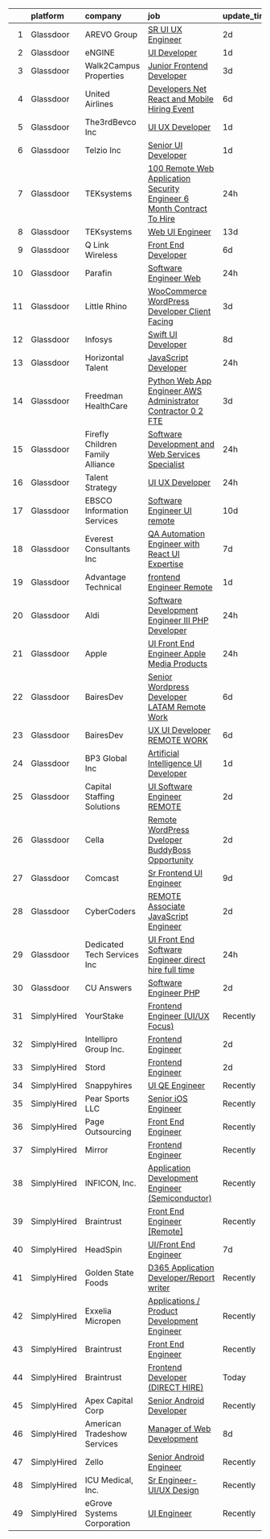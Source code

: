 

|    | platform    | company                            | job                                                                                                                                                                                                                                                                                                                                                                                                                                                                                                                                                                                                                                                                                                                                                                                                                                                                                                                                                                                                                                                                                                                                                                                                                                                                                                                                                                                                                                                                                                                                                                              | update_time   | location              |
|---:|:------------|:-----------------------------------|:---------------------------------------------------------------------------------------------------------------------------------------------------------------------------------------------------------------------------------------------------------------------------------------------------------------------------------------------------------------------------------------------------------------------------------------------------------------------------------------------------------------------------------------------------------------------------------------------------------------------------------------------------------------------------------------------------------------------------------------------------------------------------------------------------------------------------------------------------------------------------------------------------------------------------------------------------------------------------------------------------------------------------------------------------------------------------------------------------------------------------------------------------------------------------------------------------------------------------------------------------------------------------------------------------------------------------------------------------------------------------------------------------------------------------------------------------------------------------------------------------------------------------------------------------------------------------------|:--------------|:----------------------|
|  1 | Glassdoor   | AREVO Group                        | [SR UI UX Engineer](https://www.glassdoor.com/partner/jobListing.htm?pos=113&ao=1110586&s=58&guid=0000018290d7cc168799aad3418f6cef&src=GD_JOB_AD&t=SR&vt=w&ea=1&cs=1_730f30e4&cb=1660287438271&jobListingId=1008062674165&cpc=FD1C1DA32C38CFA7&jrtk=3-0-1ga8dfj1pgrgm801-1ga8dfj272heq000-dd73ce6f97bbdb48--6NYlbfkN0BCLW45RZuRc772PykXY_iXs7CHdsEvuP3whbuRYvlLzUPBgski3_CRPHCklom68OsWX-rjKp8YrR6rF-kaj-ZVodPlqtSRu4o4vN6BSA5I0NsgyM3TFIVK9N9cO_NsvS_PGOyLzY85DAcY_JZqBSBAhUDcRwLnwhLzYdR121VwTval_DycPvlc6m9_lGwhn2Ld1A6oEWdpHpq1HPr8yZsWJpnCdLSpfCT4u3oz3QcINsxVTW0VFZdJreGWl2I5PCBc1RDsXyJB-1Vs237PGRltkIhlT6xWAB_lB41rr8p9bpSUDwKU9nN0uwk0ux_LmFJLVY2yaFpBgxd93m5Kdsv8RYQZR5-8Lli5InFpoad48jxhge4UWXEV_YBA7xk6uLeaQwDP3YWVB2EWG2l499F3tmjRzA4P8ga5I8DfJBeq6xatrfY-y302-XrshHjcbffOxivwd326-B0lnRE0Fb_6XkUvfo5u5TMwZqHSPAGwktL-iF981uRzO30EBIIdzavkEENNmWOPgQ%3D%3D)                                                                                                                                                                                                                                                                                                                                                                                                                                                                                                                                                                                                                                                                                                         | 2d            | Remote                |
|  2 | Glassdoor   | eNGINE                             | [UI Developer](https://www.glassdoor.com/partner/jobListing.htm?pos=123&ao=1110586&s=58&guid=0000018290d7cc168799aad3418f6cef&src=GD_JOB_AD&t=SR&vt=w&ea=1&cs=1_55a43cda&cb=1660287438273&jobListingId=1008065471698&cpc=3BA4CE39D5B5DEF5&jrtk=3-0-1ga8dfj1pgrgm801-1ga8dfj272heq000-11eaee9c03ac71af--6NYlbfkN0CM72iPWblhTK_jhJfJxLWIuoC99VqbpyV49Itn1AUN08erutfB9QumlVijyDsesNDkiX8YLmSNeMxEXWlnSQADhDW5cP0mgoIkz9ZMN3L23Ai9dmA1K2NlEhP7cfbl-Z3-sbC2IROgf_S-ecImPQMo3M7AD1lmthTL_DZrWPVdJppcf1qqQxc2twhSaWH_cSg8mQI5OdnZiHE3Z5U4ZvVBv0CDk5Y4V_EZa4IKhAl1ZLP6Hh9PSDCRvYNOtfUC8lPLlj4rkSIzPJkvfMkSHp8qmoqjhXmoL9C_ncFrTVBmKSp0SZc34hRP2fD7inw0CjgqyefS5jdt8l1-cd3_6MTeXabYHZzMv3atg0AVpNVoyGbMbStoCLMZ8cnrphlRYWz5FFFhniqbR9Jyrj5OXu6lX91QF9vePUCbjDuJVSPvgE5EkXa6AXdbooxHZDL7Bp4l3oJLSBw9fKg4WTG6VjCaOyb9_nb7_z78IvIZaSrrvCmJdudnoiz_QWAX2noa8XhdNuSdOcsP0Q%3D%3D)                                                                                                                                                                                                                                                                                                                                                                                                                                                                                                                                                                                                                                                                                                              | 1d            | Remote                |
|  3 | Glassdoor   | Walk2Campus Properties             | [Junior Frontend Developer](https://www.glassdoor.com/partner/jobListing.htm?pos=124&ao=1110586&s=58&guid=0000018290d7cc168799aad3418f6cef&src=GD_JOB_AD&t=SR&vt=w&ea=1&cs=1_030f6739&cb=1660287438273&jobListingId=1008060231388&cpc=9908D8D4413DBB8A&jrtk=3-0-1ga8dfj1pgrgm801-1ga8dfj272heq000-5f23e534ffef6361--6NYlbfkN0Cw4BlHf1gZ_ouHZJlvAAbSQ-OeNoVBdzwXpegBzm6iTLfOJ3ZWib2eOzFNctT4UQTy8IPH50GYG-AwtFxppHKZHJwTvgYMkI3vKP54kqMn72kYHJEbb6WEZ0oUr0fMQ9XNFzP-K-w7xuyHGHHBKe08NhfpghcyhsrghArtdEvtQIkQfgge_SvRTbSgb-oA4KBALtUxDBemoyhmfnu_5TSrA2OPHJk-mUEiA6b_8SV9ER5fvMNpmcBrYA1sAuu0v377pHUqtwWUzW6yfaoWR2UXg50emPOe47o3cfreUZni2aEbvfj9VV6Qg8FCLuFb7dGjdeXUSaeVMyXwyYfcIPrF2Ig-XxLjr4E3d4RtsKM6si8zDyYhiqG_qo-yal59MIRWXiE7W-Pky51hy4hTFmfyvFHMVTqWKIyYSM02d2tcmGAxbHnJlgDojECfOxN7DRN36ht2tQ6KZSbQ1j_3F6p0ZMq8eO5B1OF6hDALS9nv9G1EAC0oZjug)                                                                                                                                                                                                                                                                                                                                                                                                                                                                                                                                                                                                                                                                                                                             | 3d            | Remote                |
|  4 | Glassdoor   | United Airlines                    | [Developers   Net  React  and Mobile  Hiring Event](https://www.glassdoor.com/partner/jobListing.htm?pos=122&ao=1110586&s=58&guid=0000018290d7cc168799aad3418f6cef&src=GD_JOB_AD&t=SR&vt=w&cs=1_5f0ccd00&cb=1660287438272&jobListingId=1008055985429&cpc=B076152010A3B66C&jrtk=3-0-1ga8dfj1pgrgm801-1ga8dfj272heq000-9644b301e4dc5716--6NYlbfkN0Btxs39KmTzjw_u_hUXcyTcLpNeUj18C2Nw5A7DCW0FWPIovQIH5oyMDLxKk8R0wPBbY462jSJgv_IMmHeEQ9x18tGNH4jelprFxFAdvgUziJOH0dPL6nto0TprtTMdD0nFcro_J0_PKkQq7QSjs1zuwWm89gQU_KgFnErF15l-HImw3nPqRnN2TpkkCM1DV73myVQXv-SxNCluWvPeqiWaNXycZGc5j3xbF9JmjEU4fvJhL9pZa1-jqLXGNz5GOACLmfEEPL8OMkVjruebsfzf9iqxTegc3bklw4jEYS32rHeLLqkHRY0Zkf939VriSLXXCTsWvBCSvamrAbJs_QMpGeqr9rJrm-H5mWChu9NPZTFx05B7KOKM2Zs_AdmrIL6aYAOmpKQ94MYC66bHqojXjX2UoD22CkH4srpKiEsbF6B2trSnTFHbaugdTmDDw6IIelmxEi3SzEA-CumdATk76S4cW0Gk6CMdoGRijzJ4FOafBQojKc5NBAlR7JL6fOHK34m0Psuy3F47xlOSO7NodAxJQ7DGN49DUZRK66Du_dsa_aTEbePNyH3rZgaU7HRHjZe0G_HR5p1EsUQdasaeNgQs35d35u-IsQL8nv6tQ5k0wFSlIUzHDwW2-d5wi1Wa86qJJx63iCSpTizzjwUZeQFyViSMSpy6mVGT9Otz04ZXFx6zN_jpvIEwGGbExM9ZLbEAlgLTg5n-dcxeQueqNYIdkSYaITrNEYUzf7-6Qg%3D%3D)                                                                                                                                                                                                                                                                                                                                                                                                                                              | 6d            | Dolton, IL            |
|  5 | Glassdoor   | The3rdBevco Inc                    | [UI UX Developer](https://www.glassdoor.com/partner/jobListing.htm?pos=102&ao=1110586&s=58&guid=0000018290d7cc168799aad3418f6cef&src=GD_JOB_AD&t=SR&vt=w&ea=1&cs=1_a0adc0e5&cb=1660287438269&jobListingId=1008065627625&cpc=275B60D2C545FCD5&jrtk=3-0-1ga8dfj1pgrgm801-1ga8dfj272heq000-7915f1d39e4f5f3d--6NYlbfkN0CNayYzF1mBaI40OgT78t3Q2d9IxlwDzhsYR4HK7epYUURqj7ThGxAT_ctRl-ZOHMDieaJAa0HVJbx_7iDIYx9DoDXaoHoffL_WqLT5l-wQ0hMFZsv6RPBB_FQH-2woN3vPR0fcI2bVYfepGta1WgXwxSxnF-axLFM6o4anxlCR3N_4_ksFxWp140N8S9M1Qgv0zJbfhIQrBr14HGRX1Q8fonslv8fzZZPlYok6RuXs-t1xR8pivCWvzw0RKS46jR_ZPj_LOxJmYB9nhwXMlAp9vRLS2-mVIUu2DwjQvFr6eblf4rDAx0li-7OX-qdNjIphhL870rpidufW7Up_hFUWdTa24ZqLnin8FatNkTA7LvAdcUP2YBqCo1iwAVsw6ykBGxeyG6NtbjyT6al9PA94WAlqfGVK8bfaxchIIp4f7B8WMD4tGdulyQBDgTc8II0pA2LD_d_eHzPQ40UEbehEnCzL03I1l2z1nidlipRKAnuiQ3E8mSMuhWtAnJP_muDh3lPy5VX6vQ%3D%3D)                                                                                                                                                                                                                                                                                                                                                                                                                                                                                                                                                                                                                                                                                                           | 1d            | Ronkonkoma, NY        |
|  6 | Glassdoor   | Telzio  Inc                        | [Senior UI Developer](https://www.glassdoor.com/partner/jobListing.htm?pos=111&ao=1110586&s=58&guid=0000018290d7cc168799aad3418f6cef&src=GD_JOB_AD&t=SR&vt=w&ea=1&cs=1_c7c4a148&cb=1660287438271&jobListingId=1008065215582&cpc=AF02A54CD0F60729&jrtk=3-0-1ga8dfj1pgrgm801-1ga8dfj272heq000-505ec2e3874befb2--6NYlbfkN0CzcDFs8cjNZITHzPaspPYUdxCTppyanGLeq-qEeiOFH9BBGa5mLD_QHWF77mmJnOJseLGwV7aIM83ARvPQCJyGiboiqaVvgNKlezYz4HeLHaFGz_PniS9y3q5N587JJUWbJj3uSUAggytazclPP_oCJvc3ci8Qwnezj2ppyR3fzLcSACmMdpLA-a3KUvB8ojFABlFwp00yw-qplVUsx3_5edmMb8nyHkYCX6INuHV_MdcABhbWIFXS_SMmY7ByRSXdR478KyFtJ6LhsIUoKDDKHI05YwBmQdLykiyNnvT3psWQDls_l-rtyWuGxm4N62m9odSzc2ymNRsHFcB4Qq-NqFy3e_uLdbQhISQLEPjcvpXf1PjKgcubpGgAfRGhwTFxnYBqSs5vcf8tGsnG-aj4psPPTE3k0l906QuV7vFkZ1mR31dDEDxCZlduhQa-37m41g30woXT0uQkDhquM2Ezxrz3-zJ2jiFo8acQII2F4OW7qzx4eqVllD2g8k39lPd6OTU_zk8JZA%3D%3D)                                                                                                                                                                                                                                                                                                                                                                                                                                                                                                                                                                                                                                                                                                       | 1d            | Los Angeles, CA       |
|  7 | Glassdoor   | TEKsystems                         | [100  Remote Web Application Security Engineer   6 Month Contract To Hire](https://www.glassdoor.com/partner/jobListing.htm?pos=126&ao=1110586&s=58&guid=0000018290d7cc168799aad3418f6cef&src=GD_JOB_AD&t=SR&vt=w&cs=1_a727b3e3&cb=1660287438273&jobListingId=1008067768236&cpc=3DB599BF2F4828F0&jrtk=3-0-1ga8dfj1pgrgm801-1ga8dfj272heq000-ea53b4ae39e1a571--6NYlbfkN0AuKz8EBO1xHDEL7V2YF9xF3dC_I9B9i-Zw2Jh8clPMK3KTieKealHQgtz1auP59MzoEbS-zTttKuDTqnLFyMb42CNMhYoxdkQcGjCV4c0Hfk-oRPxrZa11KsNwdFlP2TQK8xG_bXnGRYZR5FibZYt4D2P-OO0WhBUkcWJ1WJXnFg8zhFMPitlAAvKRR7GFlOGn3emmgNN3euJb8G6OkjkY0pKCfYQZELaXa70EbtWDLChLUpb6jxCfAZc41CHsP7WpHSr7HbmXaEw8ME--FKWgfYGyopLPo3NPRd0uESZCgXt5AUz1jYE2lFInP0qei4EBMhRwhrMdbUud0mAx6yO9whZofay5rc6oP_-f7CjGpML8YxNvQQAifRfZEMQ6BWfm6GWHp0nGLEjXk3iHim2byJkB96s4gu4rIlrcaEvh53C1v04X93X0uFTRH2M8mrDNJzwcroKgf5A1Med1acGv1Pwkyk2yUlHNvdkc4Yj6P_p3Z304skS3weh_IJkB21Vk8Pkr2BRMDGU30RUqSSjppOt85PE0TeIJIPAhi7jbXo_2ug08FU_v1nJTRVT0G6MZytjHpyuBZ68_YQEQPkskOJecACM9C4fNOBtCrzQOwEK0tRYFALFZuK9HS-9wHi-3vcDVylLwj-aqg44lMFcSN8ln2jXh2RhIGpepHyGHsnMDs414n47UncyS22a-Ab9UU9LPPORkB6PWULqReQfmF39DTOK-5yUtGShSy8vR3rMf2wNWomZkgkfxTC6vwRwXUl8NlQGENslmU_D04Oph3P9-m-ksRH-izyyRoX6m-UYqu18ZZU8Ap6V1Yevr8BFzTFlgi4JQMYlKIOlzGSw4-uXFlmwiJNilUzEAqVd5s2_u9BFzBT0ullzsVjEH_x5aRsuz4C5iHweNhoOqgAb1m98_T4UF3yZdmFKr6cFphQ760sqtOm0c)                                                                                                                                                                                                                   | 24h           | Cincinnati, OH        |
|  8 | Glassdoor   | TEKsystems                         | [Web UI Engineer](https://www.glassdoor.com/partner/jobListing.htm?pos=125&ao=1110586&s=58&guid=0000018290d7cc168799aad3418f6cef&src=GD_JOB_AD&t=SR&vt=w&cs=1_7a18a6bf&cb=1660287438272&jobListingId=1008039161481&cpc=7F6F94E2229B3AB5&jrtk=3-0-1ga8dfj1pgrgm801-1ga8dfj272heq000-788eac7449b034ab--6NYlbfkN0AuKz8EBO1xHDEL7V2YF9xF3dC_I9B9i-Zw2Jh8clPMK3KTieKealHQySFBD4L6FvM8byUC-knq_uKmUhPuRCvjD_NGUjjWGtC1iit-7rVheTFcanZ6H-_f6UekPzaY3to4ingxAA0JH9phu3KsclDAD2dMC3OUnr7TzaqVzLdCNdc9Upkn0OU-BO7c31DjwxUGedODyw_HEz98IkdRB5Xj5oqpOkfYXAlyUp4OdBxAS7j-2-M_szUFfC0hcrmyax9aV0l-uTm4ugwRwBthQ52uLHVN90a3tpClQ_zGCWDH0BEhlr_H8lIV-bdRgXmJWkummnXJtxPmOgKn0ST14YEf411j7ba0jIObN3wNrN6G2z9q-F3tfocWr-n1FITSO_qbvMp0vaWs9kK95UFkfz_siLadipOJ1gsj-6xS3NjY9rRHkU4L3nD2TXdsEETjS9aIU9qM_QnpOD5uFNdEDRQcZG6Q4wzdDroDuPSwDoj0dITjCEwXpsr0e_XUGALj664VhMdWjXr03y7ey-s-2t8gQ3Kqb5Tgzm9wMFXeYovrsGsaercPYVOnS3FV4qK9VDIP63SsrA4N2RFqNIVQ2Zjyt77gIFoaYJoATUtFD_U3Yw29W5eU1d7UyEvw_yKj2XPsBAKlmFowCWhA1FqR0TMm-hXpcYnVpEtji_e1qjET_yUVl-KZv_rAK-i05Fnm-bwnWPbCR4pe1YPL5gL3iN2RrZfOZI9J-ugX4ac3YAiF9E1dSdQUhTdXKtDOUX3371ciHT3Fgp_-cbtfZTdANo6yoQweIUWjcBMqrHknwfz_zjAr8iTlxJm4uMd3xbsqlRGzmz3IHrhy97n2U2NS6g_pXL4RFaMB6YeLgVZGnSb7AFa4lxSgD0DnDwwe_vTdOYrspMisY_51aWzAxCaWfhYyylgNTwp9Aiw1ecOWoSx2Pw%3D%3D)                                                                                                                                                                                                                                                                                | 13d           | Columbus, OH          |
|  9 | Glassdoor   | Q Link Wireless                    | [Front End Developer](https://www.glassdoor.com/partner/jobListing.htm?pos=109&ao=1110586&s=58&guid=0000018290d7cc168799aad3418f6cef&src=GD_JOB_AD&t=SR&vt=w&ea=1&cs=1_2a34eaa9&cb=1660287438270&jobListingId=1008056136005&cpc=7095061949A44974&jrtk=3-0-1ga8dfj1pgrgm801-1ga8dfj272heq000-447e9ac0e3c46f20--6NYlbfkN0C1n-7uwLBmXreK9Hz04i1NaXR3ByHk8AHoFYtQOHcuciEDXRCeTr6qmeoH-vkM0pm22PkIIxnjJVx2GRpHOVQi-gTpUBU__NXLEiQxZq4p2XWCzn-F4gBO0DgrvxyFjshpDlwuFFg3gg9coKC_yDl76NdbD_x5eX6_JYTkQtRbcwhh6h6mblbmSKjnRliQFu3cZrJLbSY4zmoO7ieNrJEHyo58gNzgBfsnjxqXCfyuWYQPLFtcKV0hPyxWqzHXsyTfLD2TY4Z6M1FGi6W0EQqiaEs1NR8ai_O8C-Tpl3B5qKOQW6AzDjs2eQ1vyFX0cKPD7PDE0k4SN2KcwwQOU3xMk4d0k2QbDXpGm-vOYbjeoFKAZ2G0BzY3bIHGLXWIhu9y6N12s3SF738_l1nViVricy_JddOGhAXcLGjJeBoqZ0fvmIn2S8IBrCJXgCaBM7xnwC8QPY-A-DF6IkElJEVTj5jB9ZeZ8XGLygq-OtSU04TxMrL6gsVRGLU3tCzslOQ%3D)                                                                                                                                                                                                                                                                                                                                                                                                                                                                                                                                                                                                                                                                                                                     | 6d            | Dania Beach, FL       |
| 10 | Glassdoor   | Parafin                            | [Software Engineer  Web](https://www.glassdoor.com/partner/jobListing.htm?pos=119&ao=1110586&s=58&guid=0000018290d7cc168799aad3418f6cef&src=GD_JOB_AD&t=SR&vt=w&cs=1_e55d3053&cb=1660287438271&jobListingId=1008066842325&cpc=FB7E4A1762AE5BEC&jrtk=3-0-1ga8dfj1pgrgm801-1ga8dfj272heq000-53912f1a8b30800d--6NYlbfkN0CfbuWqZqxU3agImHDDdWehF_SAiKAI9xesmuv3dsppb1tFw9H2Zs14FcpEV-pQd_vh1cJJtXd70r_Ipi2EINfK9vMdRP-mvLijIyzMjRBOAYKWzyPl5R16F8NNbSMQnjEFC0t1LwXC3N3V1ZZSc4VvQUSSF4l3DQhiYOP6SifrHchFNk4o7vsHwRs-jM8rLUjLg_8IFFmbg5ILrvJxB-iXWgtIOrlUn_JUwuQuxY1DU1Fn_73n8P4a5ouVyXhErQ_qWPXTk825NVHokMWqajRyTyjmR9sRgYFmfBfaWy8fYEWYLnNAjsRKZ0mZT0-v9THoYDvLR5pStE8wsZb0QweXIemlcd2hyjiUwmRjktwJJATUsAlGKmNHFsleYChurkoxtMOYMp-4B5I01AE2fKv0U-mKZxQl-R75pWhVb7DM9JHX5oGP8eBBTYYoHengffzii6wUt0XhhQG57PAD07SF0cM5_vS5QIY%3D)                                                                                                                                                                                                                                                                                                                                                                                                                                                                                                                                                                                                                                                                                                                                                       | 24h           | San Francisco, CA     |
| 11 | Glassdoor   | Little Rhino                       | [WooCommerce WordPress Developer  Client Facing ](https://www.glassdoor.com/partner/jobListing.htm?pos=108&ao=1110586&s=58&guid=0000018290d7cc168799aad3418f6cef&src=GD_JOB_AD&t=SR&vt=w&ea=1&cs=1_405a2995&cb=1660287438270&jobListingId=1008060489650&cpc=6FC5BA77C9A4CD78&jrtk=3-0-1ga8dfj1pgrgm801-1ga8dfj272heq000-c8efcdbb3262661d--6NYlbfkN0BE1sWS3io7iFyXC8dTZk01nBBpyTqvcghSxkx67H4-m4TjfIU_c77mjjYrbENuzAtDA6DGkKDMSnnkv1lUHdnClrnwsWgHN-9SPI97Gc9B-cTPczJ8iLEGLSUfiI5OpEj2MIdqkwDCp1gZKUE7cdiTm0sFYTVCAmZVXNDV8LrF11zxZQgkKMaEmtCC9pPwUAQRni76qzLwXyNR7hiEAbwbCezxhPsbX6xzS3rYXFT8A_rrGWXdUE6tjQ9cv7HP8Og3tKa73xwEIaHD1C_WfcAZUupeShZPGXuKBInNdO6cMwdKpeXEDk3qlOUy856JRPjrTSN4HZhPIoUCuHR0c2mFCD4AgDHvDYDaG6GJ_j0DhugoVeiY4YCTmKMidFxqPSxxWLpjplrBi2oKZiLUUp8bWmA79F2Ygq3owKlsnrVpQOVKd2gaKzJSkUJf-cmwpODjOYOOI3yEO9u4ChJlFCH8oJB-iN9Ch6TXRer3ArpHbUKTh_j--vTe0UViZvqyAKE%3D)                                                                                                                                                                                                                                                                                                                                                                                                                                                                                                                                                                                                                                                                                         | 3d            | Remote                |
| 12 | Glassdoor   | Infosys                            | [Swift UI Developer](https://www.glassdoor.com/partner/jobListing.htm?pos=101&ao=1110586&s=58&guid=0000018290d7cc168799aad3418f6cef&src=GD_JOB_AD&t=SR&vt=w&cs=1_aff402a5&cb=1660287438268&jobListingId=1008051292813&cpc=A47415DDCBEBC78E&jrtk=3-0-1ga8dfj1pgrgm801-1ga8dfj272heq000-6c468085c3cc452b--6NYlbfkN0DFi1nmQQWK2fa3N4W3y7EUOEocZkWPqKP_f_xZ7ne8RcYYsrK34-4lDZ63JR2to7wNEipFmb0BiHNA4UJucXU5PAF0B8wq75-dwYafffteFiwjUBEvvmiMGPj2Hserk1Dol6k4SaGfOw16iCqmQRjIrE-VIYra0KsYAfrLwYf8JMLYt7t7i_kbHvsxD4EJPXWQlddFeo57tDj1Hu9BhrMYfy_1q1h9I8JcJCrnmBYvc9u_76OY8I3LCXSAvxKKksOs27CoYNCENlzL2tp7Dy6OI7ItSdyQFmYiLHBDs6DTjcrKN9eagRYFAHg5-QTmdMlcvk7XEjiE5_HB30ZZ0FT4kVV6kaqUrwKXE_K5gmovCJLIf84oCiLR8FkL5C184dt2PpcUi_h-O5htVGNiiV8OxZV86XhiJH1Zdjg4QeVy5xA5W8RdMet8wEARjijftp7UyNv32QM9dwaSalO7fD7VywqPx6aXHaGXHQdHc63Ugp6zF4ACBVHzUzSwErslLDpR2f4hVGMUjBDwu_nKMAtiigxEXhRAhZwV45UvryFf3A%3D%3D)                                                                                                                                                                                                                                                                                                                                                                                                                                                                                                                                                                                                                                                                             | 8d            | Austin, TX            |
| 13 | Glassdoor   | Horizontal Talent                  | [JavaScript Developer](https://www.glassdoor.com/partner/jobListing.htm?pos=107&ao=1110586&s=58&guid=0000018290d7cc168799aad3418f6cef&src=GD_JOB_AD&t=SR&vt=w&cs=1_5a985dbb&cb=1660287438269&jobListingId=1008066603438&cpc=F9A77EB4FA44235E&jrtk=3-0-1ga8dfj1pgrgm801-1ga8dfj272heq000-81ff3cb14a870ae5--6NYlbfkN0DVLD0NwOQENOe9ZSCJLsOt28qZmO4545ePKxrhyheH8gyb1p1B1th6f4cfu0dWCexhhcWRQ3zrbsXsCJNZUGVrbTAW3kHLxJnbtttC_3uQgtNVjSH3TkQt5qfkIXr2EenmbWHxcks0MYC7F_Qa3ekzWh7OU9ge_WiRne1MlI9ucXNdVF2mc4VxtAf5LlltWlbVeQpp5FIyBwfWEpw46t-_2K4Iai8zwRfw1coqEYQwFHoGlngRI2Q3QThSczwaCXtdQWsJtHwiewHEvRZ8d2wPzJPhexoIZyljqTC_Rys-efsX6J0DdG9eG_bRGH--38Zxtd-Lhchi2qEZoKKFfMD_zlS4sYHXLvqchdwAzeK-Yg_hfnl_yn1t-AUmz9ElpgCnNgrBBwEupL6QXhRrOIQ17Ml_E-s469Ybpu9KTUcUuPI2faeQ8NeHCurLQ2mDXiG1hm24KMNjOQFSlk83MN1bQiVGHCeilJD4oVesQ4GP3LxTBeCCbWu9dyxnRmkUoedamWHX-555SpealvWXOcOsU_Uqt8TTfXhCuL988c7kS7o4c5DBf1X0UiF2KSu5XYPGiUFG6r8Dc6DmvM3IAPClq0inn7sysHEz1eQkmXM-qf9oDdyTwEkUExN52LV9k1PJIghQfWn7_pVtxYnslsZOS_kC0_P2GVQ0xYJ3YavqJdWy4PfGamk15ioCHJB0MoB6V5RsefX3DXxtf6Vl1fwxrJJKsKn9ztuTSO5Nt_Sg8EI2xMZElmhWaK9VLh9GTx5a2bmwAfk7WoF3ZwZsSAX_A81XrgRLNGLXucWLCi969sRLmfheUD0tlAZUxo7XyXAp7QW18CrVGdh2-MCtmMDOhQtV3bgugk7_q7cRzbFoJTktgIwvgnOBtAZCwavpQ-8XDGlcXUvDw9SMtjzaSjwGJ7R2yt-9EdtkZZW2zq77unDqgK7KirD4qY4wjTdnTx1gcj3fXCiqHQ%3D%3D)                                                                                                                                                                                                                                           | 24h           | Greenwood Village, CO |
| 14 | Glassdoor   | Freedman HealthCare                | [Python Web App Engineer  AWS Administrator  Contractor   0 2 FTE ](https://www.glassdoor.com/partner/jobListing.htm?pos=105&ao=1110586&s=58&guid=0000018290d7cc168799aad3418f6cef&src=GD_JOB_AD&t=SR&vt=w&ea=1&cs=1_c6c9b20e&cb=1660287438270&jobListingId=1008060371058&cpc=A0032DE20586B9BD&jrtk=3-0-1ga8dfj1pgrgm801-1ga8dfj272heq000-c43706a75ceb6b50--6NYlbfkN0D3kK4dBoQ43HdBd7n7UmxnzWsbLN5Bb9KXkt_nF7n2epk1GCxofeSx4tS9YCcw4eD3TeDOApdf6OBP03lXnfYNQdCJWhBFR0YsOLCnFnnLFfUlnVn4SijN7IKIBz4MNE8T7aNJcL_OD7FeaZMGY0en1Ud4dCkkFQWTLVEDkADVvZT1ldEMxckAxVOgAiNrq_bktpKnp_A83Q-kqUZqxKavsXEzvt-vb8iVT8NIBwhQjId2wWTqstQY45yBApYNW5-cBW0BnQhbqWkn32-VPfWN88paoxoW5RtbIKrqCDFJnt0Fs3f9rxxB1J8dnINiLDe9hZa-z3ab9Rf8sE1FRVrtTf5i6WsrNbY_TuUtXiIbCQK_WPTx3QbABIkAZ0n0mGwf5d9daIcA20afhn6wzmmBgHfhTW-76PFAu6ZEzo7KpRhcjgMzCQLezf9GA6qEy9AWUtH3M4ynOMHisVJUYDo-j96E_a1lcUW0UJTpsI83iwWJU845NuDgjvU_dVOFpPvw2OaiS-8OqiuR31lwCKOc75n2nvlkYoQESCBKGDX5BmMj7OLa4Qza)                                                                                                                                                                                                                                                                                                                                                                                                                                                                                                                                                                                                                     | 3d            | Remote                |
| 15 | Glassdoor   | Firefly Children   Family Alliance | [Software Development and Web Services Specialist](https://www.glassdoor.com/partner/jobListing.htm?pos=106&ao=1110586&s=58&guid=0000018290d7cc168799aad3418f6cef&src=GD_JOB_AD&t=SR&vt=w&cs=1_b1fa16fe&cb=1660287438269&jobListingId=1008066852423&cpc=8CDBB1EC89CF7160&jrtk=3-0-1ga8dfj1pgrgm801-1ga8dfj272heq000-cf3a85c00cb20a97--6NYlbfkN0CNzuPTjnduGFAOpB2vcisEyNlokxoC3oHyRQ2OwCqP11-2grFXxv4hxLgRiYTyiFv0bkFe8JpJjZf8_M3r_k5Hpg8yNjV6u-vPl7ebESnpQYujrX1qPjs8JQLZzpsXh0l1ibaXfwnmZAZSLn_ExzidpHeBikTNiI1rm3wcJJ6LnzWTqs8paCVpFI8jG78x51XscZaHIfWRoWy4JiXCYnDP-7rQV_Pdz3lWpi1s7uUzykHtKmtFCV58L6V80vZcpL8idGbS4dJU9fKcfOZx8c9ElG5pqbH-iElihEED8r-qIIQPr0G9y2xIAXxYVn2q4ce6Tsvd5uEdXrZ3X-xUMZQ-auZcu7k0GFu78jPRXwKgAXAg_SVB7oEisQPjq0LwMc5MZR3lc_WNE2EXnrLEGCU1pbLWFGi-t8hta2rVJ9dNYgCGv3LHDyVZSpsvrhE3NgaQIM1hw3J3zcVlRsd9IzAd5oDox7LJr0ssR2E6TvW5eIXBeNc3dFihny8cAXsP8cs%3D)                                                                                                                                                                                                                                                                                                                                                                                                                                                                                                                                                                                                                                                                                             | 24h           | Indianapolis, IN      |
| 16 | Glassdoor   | Talent Strategy                    | [UI UX Developer](https://www.glassdoor.com/partner/jobListing.htm?pos=114&ao=1110586&s=58&guid=0000018290d7cc168799aad3418f6cef&src=GD_JOB_AD&t=SR&vt=w&ea=1&cs=1_09d129ff&cb=1660287438271&jobListingId=1008066990400&cpc=AC285F3A3ECA6BB0&jrtk=3-0-1ga8dfj1pgrgm801-1ga8dfj272heq000-60666562be921bc0--6NYlbfkN0BCOpYIKuumQ_Uy_OYh0Ev10okaePikfGeAKZFFiMuRZNLpHNDwBhCvi_VjQy00AxeaGvLaF_GMJwQcZP4ChOOTP5jIzpZPKuWGs3vEXNOpakPRNLj96wGqFforKETBIb6x4_54nn5WmbJsef5ZGY8SlqusJWVVjwVmJrswhfFdB-umxCm208b-c2iMmyTMF2hdFbiD2tE35A_p_-A9oP9FpxA7ouBU5aXZxmMlHUrMYijKvSjcifFp3mfl6Ezar0zzI1Tr0IE8t7r4jm2tR1pG-LFIQ5s1oa3-yhG4UDy4rR-eshUWsvc8m4RuzZ40qPAXFO1lBQfSXiE9clx8nPS6WpYqmUz5Dps6g4yD9kUREhpQSPoUIXdwIxhj82Phfrdr4GcynZ7vyNYZaFAn7iA72bSUiUpnRZ2KUatE8mYiZ5eaSAhyql11zrwLUVLoaxeOqlieFlz59F_O_3IcvCGTYFD0ffF3Btb0_DRCC9YooJlxlphK7QKF_HENqK2fkx_Qd7w86arQ2Ea_1EnJ4f0w0YSebo3b63I%3D)                                                                                                                                                                                                                                                                                                                                                                                                                                                                                                                                                                                                                                                                                         | 24h           | Columbus, IN          |
| 17 | Glassdoor   | EBSCO Information Services         | [Software Engineer UI  remote ](https://www.glassdoor.com/partner/jobListing.htm?pos=128&ao=1110586&s=58&guid=0000018290d7cc168799aad3418f6cef&src=GD_JOB_AD&t=SR&vt=w&cs=1_dcd8ab3c&cb=1660287438273&jobListingId=1008044739598&cpc=654405A9B1E0A9F5&jrtk=3-0-1ga8dfj1pgrgm801-1ga8dfj272heq000-33d4512836de804f--6NYlbfkN0DdXnPqwYiIrEKJMiGtoBoRMY0gisMhtebYjuc8wwZJimMLxIRF2WCtIDarJLMGcyBUH_PRwp9LeCIjLPAg0RQbPLFwJS_kxjWgfjXZSHxPxtAHJzc5_Mro7q64CCD6UhAfZnf4tvOVTQEiVCPfkso0zeXvzZNqTHeFRHLnjymwTNqrTTEPhkHYDVy6C_Xn5ffqPmKveD_Oy9PQA7Jcy0e5CRjiWyO4n3Wbwj5fkeATw3m5tjyYIwlmheccWPNuFn5S80SeQH9l8mliZ4kQgQtjmolUa8EYJxSMPBjSjQJScFMFfvdtaSTftUJiGHQpUPmBtswoitnMJ_iUYqTzci7UCLpGy4OilTte9kJ4JK_tK-0J3fzu-34GMT3fEkgglbX7HnzC9f4bpo0DFUtIcODaTRQjHP0Pz_vBnp2pkCxh1C42xt5fzRwUPMLJ6SgdpHn_ZmFZ135LbSZ3oXWXCKAadRucDQMQ1Cww-hmolt6WCB1TNFi_oRuFeQkp1nUf3mHA_ZDRYUO9af_maLRT7PXIawUMiyCKcCjNB-liSeRWt0u1vhyuur2EUVfAv5DIvBactd5IZyfURWWUeDGOLZayw22ZIVmuJm5VmcC3Cxj7K40-HXXsL3lC7aNMS5WQNJ9Bkf85lL8seg%3D%3D)                                                                                                                                                                                                                                                                                                                                                                                                                                                                                                                                                                  | 10d           | Massachusetts         |
| 18 | Glassdoor   | Everest Consultants  Inc           | [QA Automation Engineer with React UI Expertise](https://www.glassdoor.com/partner/jobListing.htm?pos=120&ao=1110586&s=58&guid=0000018290d7cc168799aad3418f6cef&src=GD_JOB_AD&t=SR&vt=w&ea=1&cs=1_47e203d1&cb=1660287438272&jobListingId=1008053645571&cpc=F583A5AE0DDDFE3A&jrtk=3-0-1ga8dfj1pgrgm801-1ga8dfj272heq000-19e65db89dc883e2--6NYlbfkN0DhVacPbJNbSQqMbBYuK39Lr6zmFv8Ukug0jmtsiQL0AeUJy1UvXWThs5qA9TTESdsaxhBdN5eqecQRCd1A1p_fmxRFkHE8tj6cDHP-9c-n22HXwRE8I3mzIxn64S3Ib1ELdmvebGWcINkAzzFCuWOHwEDPgWKsaGG-OAciOnRlpMECZ-NCFO59jY2iZilQZw9Dt4F_i-BCnCBLKaKfA6IMzwkQlCAmMwPyqLhKhFCswzzdFKahmK5Dlwtf3a4ZsCuLs5YnkZILMrY-JRy6zJFAf1kBwgzdXDm4Q0UGGcyR2nbOPBobeWR3Cmyn2iial6JVFjNtRC2FtRKvANTKEnYI8HtScdHfAkLzYM80JfXElKsEwTwQSxVyMMi-sQIKThUrdc5cdOO2pAneuoo0lXDbXzfOdgKfVTuUTJQeF0LDQRO8CmMcTVyQiObHnPbOxduEB2-Ls6RHC9_r1PPvDjrj9sy7RHIl5w1W0TwGKtsnc_DDz9IxVNhWR_q7H-hwg-BQSFjPwkUXFeqtNoSqaDlIo7XEEmGkDODRPKUUqxvDm1P9wIBOe1nCVKxHmqZjOtyGxhEJ8fhrBXFG43CfaDZHNi4D7-s6vN96weGjcEwgFprwkS-94zZoJqReiEePQmVhjp1vLO8EpTf9WNwMZpNFSiSk1SWeW7hF74J6lig9B4pRg38NBbJnq5eIl1qFw50z2B-owdvOODQY2mZ06gfdIqr2vERJ90VGzaye8MbeBHE9I-jiFu6ogPIDUtu_e4zIJu2hKnHq4cV9DDNJlxDsztRP39cG-7paGBOq-OmPePXPp_0EALwAHhoAdOWqR_IiR__LW1y6zRbhdmloYX-FEWK7j3HFtZrhPpnv-pNuEH_vnl6vLhesjyaJNIU31z30gBrBfwpbLgQ1eD07AnAKsdtwqTVyZzR_RCCJ_XCOXi6K_uY7aFEiav5N2lVfro7i7l2keRRXdfkii1Q19lLvGhVkQaUzFnoBs5MEoKffE0sp_qdbGj1upP-b7iwSNvY%3D)                                                                                                                                                          | 7d            | Woburn, MA            |
| 19 | Glassdoor   | Advantage Technical                | [frontend Engineer   Remote](https://www.glassdoor.com/partner/jobListing.htm?pos=129&ao=1110586&s=58&guid=0000018290d7cc168799aad3418f6cef&src=GD_JOB_AD&t=SR&vt=w&ea=1&cs=1_2bd0fd13&cb=1660287438273&jobListingId=1008065193903&cpc=E773D000C9BC26FA&jrtk=3-0-1ga8dfj1pgrgm801-1ga8dfj272heq000-b0d9bee2210b2643--6NYlbfkN0CQRQ3eiV4YWjrRS1ho7HVQ9JO8v6Fb3eU0yDOJbdOiEguntuRlpE4-_N6DYLNj-Gpz_X17MIyD4yiwdrmEEV9vmg_3BqtZ6d6ikGF25xJM0yvopLsUu7BdyiaUUut_VXIQEXASSQ9S_MerwsHMbmrYO7haoSlsvXRHtAnhU7DDqQ-ZyOxy0r56x7h1EoEEMtXsViTQJqj8DUc4aDQSc8PXdroDIs3mjaTzZHbb6uRNS0Nq7fC11A4G3OapZJc8OQXkkAE-v2NnZ4u15sF35quOHNOCmJ7Q3BXozpObSRaLx3u8YxI9ftn0cvtB1mHhrusCEZ8IbYxfAHbtTBCxIHh-Q-cM8Lo1VnrxGW-c9Yb6aEC4Gw1JEhjscM2UYP_vtOboqrvhx4LlyUFK96Z1g6sb-gYWFtJ0Eu93RoNt-xpqTmN72M8qnR2K2_6fwdAKV_ctY3PeUBzoDLvOskjjgmGtUc_JBVPMtpNgd-uaQchjG1as7JFAgzrfF-O-Lw253Pk3OJNbyJHrRU8psHzjO0dENNzzjArzh2_e7Ze8XmpPOn6j6Qmd0ybgYQD2Y-3nBa8%3D)                                                                                                                                                                                                                                                                                                                                                                                                                                                                                                                                                                                                                                              | 1d            | Santa Ana, CA         |
| 20 | Glassdoor   | Aldi                               | [Software Development Engineer III  PHP Developer ](https://www.glassdoor.com/partner/jobListing.htm?pos=118&ao=1110586&s=58&guid=0000018290d7cc168799aad3418f6cef&src=GD_JOB_AD&t=SR&vt=w&cs=1_afbf82ab&cb=1660287438271&jobListingId=1008066869627&cpc=44CD5376B8534B8F&jrtk=3-0-1ga8dfj1pgrgm801-1ga8dfj272heq000-5656c51322b9aac6--6NYlbfkN0ClHNp0ZBjKyc81wQMevommuJ-J0v0HsQ54qzXihA8FIYR0josEAaSh8dCOotcG3LT1LFN6l1mgwcARzVUbXjP1SUEIx6hbmxxY6BYvi_jiZwTwP2rdLfyIYNWcINYn3E0s-O9xaqAFRHJj4R_sHxzmXk4EGHLS1sW0ZnrI_o7Du4f3fiwILjO-sCqQQRnjPEgReMcCfKfeng5WcBN1ztfFm7XYkfHll80Xnb8_SesvwWofsNt0WLVt9XRIrWR0quJ-MJyoWoHZeHSro3WmmKsoyYMSpbZk6-Gis3MBQIwQYkdekHF0EREENpqaDwUl9N4fCtMJsv6eDQyHYbL81B9TTPGEI4Ls0rsiOl17K-ozzLwOWzGyhcy-zlFrq3kEUFXzpHNiUeeV4peyoBCJUIwxBGc1bMOkHsEoVzK6rHONrplfUcZjF2_Arj11myKei4s%3D)                                                                                                                                                                                                                                                                                                                                                                                                                                                                                                                                                                                                                                                                                                                                                            | 24h           | Aurora, IL            |
| 21 | Glassdoor   | Apple                              | [UI Front End Engineer  Apple Media Products](https://www.glassdoor.com/partner/jobListing.htm?pos=104&ao=1110586&s=58&guid=0000018290d7cc168799aad3418f6cef&src=GD_JOB_AD&t=SR&vt=w&cs=1_7f8f917f&cb=1660287438269&jobListingId=1008066606073&cpc=8795CF9063CD573D&jrtk=3-0-1ga8dfj1pgrgm801-1ga8dfj272heq000-44c9860eaf404cd4--6NYlbfkN0BvKrLyj5gPmtZO9T8euul8TCxuuKNOtzRJOomxnwSEodTz2Bc-sPZlFpP0h5lDivpKXzcROfngb__UahT2S0Trld-8kpSLHcIQoiEqHHpD8mEN34_WUm3IzzViPH6w9VfLnSh4L6EPryAiQLifWuXIsyITT7lwsngeg0vh6nTI5Nv4UBMhcA2YPtAzzWjxjXJTJtLVIIT2ZAEQxKwiKA8T0IYqIsxlErb6Ob_aEP3d0rBAqo6iStX5wuX2l1ZoTLSjp_6nCH1ECxFqQSscUlL1RtrFUJzS1plVExpOPj_Y1w6EgNHCiddvG2yZH5molhWbUH-oMFs397iFAZ79j1s_4yq6_81ACdVTOLIf4F903EAydlFYg72z17PvBZYC-t-Ye819xyoA6ggEDjW2DKocZx5scA1LJinmFFUDKupKAmPUF0YIc9qqJk4CDoePF_AVYeP4u7oFmKG35_7dpkB9c83MPSbVt-oh099PSrHERtgYRIXrSx_aKXENioqOTzY3f7Dw1fTB5GH0zlzw5faHSpN0-cm2ajexyjrr9I1NV5iK808VnOhJ8ioFi360ZXfuhYiMUoY51cGoqbsaJ09SJ07fMFSojTA_aM56XBInm8qORno7KUAckUrOt548HOEvWBAcNmdw1iVVS1J1egm4YJBsHqdIZNZXNN4TqJiT1liOfhiNaM0AGt51YjGt4_eI00owEVBpqJ0sScztMHBJ82KcswC3Z1mhlJ7zRyEcTL1ukJiZtNxbeAiI5EqWTqRt4-LRDZIQO6XXTzGI2oMp4xVWEhR1X2UPbftRHDV1Ofm3_BxgGUyV__41I5l2TuckOLh8Bf7Z0VTto-ZrGAQNBbEAptN477QJ7s4VY43JbtwRjVm6h2VU29JW3LBgyDAGeiM7fwSDc93j_Ny_DzDKqSaKxTSo46P9bQwimluyq8zdSF9zJ7qSgK0AFlnsuFtWNCdDjOoRV_qohoFnUkhSQEULvRDtynA%3D)                                                                                                                                                                                                  | 24h           | New York, NY          |
| 22 | Glassdoor   | BairesDev                          | [Senior Wordpress Developer  LATAM    Remote Work](https://www.glassdoor.com/partner/jobListing.htm?pos=121&ao=1110586&s=58&guid=0000018290d7cc168799aad3418f6cef&src=GD_JOB_AD&t=SR&vt=w&cs=1_cd3f0b13&cb=1660287438272&jobListingId=1008055115563&cpc=9908D8D4413DBB8A&jrtk=3-0-1ga8dfj1pgrgm801-1ga8dfj272heq000-63a143ba3ad27911--6NYlbfkN0BfEGkshao4EhrCCf7LYqKO8VNtf9vkQrewuI3DmTR_-G3zJxSBeo1O-SB_lpKRvkPKRKNdYvDKphd_whe0V7vFqR4qJBYicoqvrerDQLilBYkdxT8AsnY5AZKEbTrL1QJX0p8ozhMnGLRS1LLQwxyu7_kEfV6q-hOdsMP0PSUcjgRV_8WNYidvT2I4HRlhxNCAqDhAXatzAgnFcBzELRaFM5T0glpmwcghGChapfoRGL4AqkZq1MIzhoRPmKUYrVrUmansZ-_pqagsdATdSyvhMPyrDRxNF6G9rG3AMPB9ugPXMisyhtjaC-IP5hOLQyGEEcO-Xt15fG7LPbmGue96Vxo1g-UGqPeznmvNrPESu_GeGufuw_Dmvs_g3i3Ju4JhXKvGqDMWmjJl4af2XzjrP-di53ggeOA1wBNO1_Tea9cEi2URghb39WKwcpMnJbc8_PHMNn1xHCeYx-hu8-Rkx0TjitjXmuRwPuFYj5REZPbkVxzI4dlcGiQ3rcmaHjKnr1PBNw5Puc7nQh9xGpblFg8Cr8j8vPIbMwTSoXYose7zNLZ7NixG8xYLlKZ8cAJ_E7d3T-jRyg%3D%3D)                                                                                                                                                                                                                                                                                                                                                                                                                                                                                                                                                                                                               | 6d            | Los Angeles, CA       |
| 23 | Glassdoor   | BairesDev                          | [UX UI Developer   REMOTE WORK](https://www.glassdoor.com/partner/jobListing.htm?pos=112&ao=1110586&s=58&guid=0000018290d7cc168799aad3418f6cef&src=GD_JOB_AD&t=SR&vt=w&cs=1_ecfc1a02&cb=1660287438270&jobListingId=1008055110724&cpc=8795CF9063CD573D&jrtk=3-0-1ga8dfj1pgrgm801-1ga8dfj272heq000-fb27b9a745795cf6--6NYlbfkN0BfEGkshao4EhrCCf7LYqKO8VNtf9vkQrewuI3DmTR_-G3zJxSBeo1ORWaJUaUR2cKDB-NicWU-XT8Xme3hKz_sBbJuj6LEQD3SmwRxPk7925aM9hwvpQtYkg6Ou_Yll86XDIi2V1CjsifUtmfwZmueywpFMB6wwFThf9p0imHylneBWx4X-GpWIIdp03KPC2N5uwK4VAFLU_neEwFm6rG7kwI3la43B6gC6S7Pu3vxw2WoKKlA53WQLh9khsoQR5Ha4HgOrnq3gCftkGcgtJd2tXkz-zaw9N-_s26eoqT3YjyGchvbfhz-8-qJh23GklRZ15ivZv0YdSOVuGjxbnfEPVeQRAP6eIVARzayFp8vblwBlJWXDMf064cXzwFrUoz6kLQAQCu7MYCMn-yBpA62lY9qKqqFTDf4R9VDxSn0rWUUhpRmEn_ue8GvbcxITOt-pqWwHGz1hatoIhGV5X1ledX73ZCeh68WzCGbxPnneWnaUrnhuw5vcpxvvGuE2Y5qDC-ayTCcnIYkV7O1EsI8rg6bQtWlVpHZlpsCIS1Goru-j_QKbfRsiy9x_rb-yfxs0s3NiARJcA%3D%3D)                                                                                                                                                                                                                                                                                                                                                                                                                                                                                                                                                                                                                                  | 6d            | Los Angeles, CA       |
| 24 | Glassdoor   | BP3 Global  Inc                    | [Artificial Intelligence UI Developer](https://www.glassdoor.com/partner/jobListing.htm?pos=103&ao=1110586&s=58&guid=0000018290d7cc168799aad3418f6cef&src=GD_JOB_AD&t=SR&vt=w&ea=1&cs=1_6a89259e&cb=1660287438269&jobListingId=1008065221323&cpc=71532419B2302243&jrtk=3-0-1ga8dfj1pgrgm801-1ga8dfj272heq000-6f14f717b69075bd--6NYlbfkN0Bzkuy17zoNwKMVjyusHhR7JNYo3SmelKzW8jp1Pa4Tk4WW547EexT8nXOMs0WaCyz5pHM_0GN5tDlRMB5J00LhVLe6nQ9y-M3zyvNSpBLd2TV-xgTGiyWJAhbm4kXXnmCNNndgKcMdO4QB8rH0wggCPS_X99tvbkIPFxkCrM0Jk-jX_vUkPW9_3TSblC2DX8X3KqxxEmN-N7Uo4FeUe8EXPk5uuvljTllv_Cp_-FfK35yxIbL-Pl75FvVChFkX_hdGsnlqjOlBk2ADP2mNf5g7j3WYrcUz9dl72RUtFSJoim-tyNiMmm3GMX1qxvrgm1P63xEC_qNBAlLgL5nabR_tuKrDrW-kg8krIkxhBxcE6jmRddqUWlKc7J3zg4gZf_IK1oO4-XWoUNl5i4vDlWU7c_KECbMqk1weUdoXTP9iD1tYdU7uKZ2psNI_cmKQph6sGD1HpyoYJNQscKUHjoAM6AB2Jb8RBKAXmBoZDV3WgZYkR3mh0uEoJBwrmV5lEUIIAL8vlw0u-A%3D%3D)                                                                                                                                                                                                                                                                                                                                                                                                                                                                                                                                                                                                                                                                                      | 1d            | Denver, CO            |
| 25 | Glassdoor   | Capital Staffing Solutions         | [UI Software Engineer  REMOTE](https://www.glassdoor.com/partner/jobListing.htm?pos=115&ao=1110586&s=58&guid=0000018290d7cc168799aad3418f6cef&src=GD_JOB_AD&t=SR&vt=w&ea=1&cs=1_c5f55022&cb=1660287438271&jobListingId=1008062564386&cpc=8795CF9063CD573D&jrtk=3-0-1ga8dfj1pgrgm801-1ga8dfj272heq000-07fc47f230a09bd4--6NYlbfkN0AHXq2vAVwR3IH7wgnTMdWCa3HguypIXx0DFudX-u0zu6XSU0N9gDGCMsnO9yvyAfMk7heEHFUEJBlwlaZb2CDZFWPRr0W70zd607YQGGrvONvljHeDUzqbK8CTxdli3EnrSDAqZy3NWagXo7Pv468wsBu9pJfN14YJ2CQLbsQAr50s7QvcAuCb2CgFTHXNAcNEEBKYLq4dRH-hlsBfDQgp31v0NDXRfjgw17Yjj0Pr0NADPP6lEzIMJ-O-Jnl6tjb_HYmSG06afFGyQMOZi9agheoqEefBj2YDa5OxJF9-VT8svYiQ4rJIXUan08PmSDgSkxzl-wnSg3YBU4XjI9ge3D0aXWyEfqSrD2r5O7-vNbvK84umwf3a0qX_WVlOBFiIf3A04AzZgMaJpOXvVEMDVb8uLewvHYJj-82fPfIEN0rlxFecKRjTBHUBj_VGz4KT4z7OHAM776kB9-2A-fCjzIDAwyKEBMyKD-Probwy864Nn2bC-iQDpGvc6aS3XTCIhHOV13KrRw%3D%3D)                                                                                                                                                                                                                                                                                                                                                                                                                                                                                                                                                                                                                                                                                              | 2d            | Remote                |
| 26 | Glassdoor   | Cella                              | [Remote WordPress Dveloper  BuddyBoss  Opportunity](https://www.glassdoor.com/partner/jobListing.htm?pos=130&ao=1110586&s=58&guid=0000018290d7cc168799aad3418f6cef&src=GD_JOB_AD&t=SR&vt=w&cs=1_7f751919&cb=1660287438273&jobListingId=1008062757269&cpc=654405A9B1E0A9F5&jrtk=3-0-1ga8dfj1pgrgm801-1ga8dfj272heq000-ad852e4416c92345--6NYlbfkN0ABL5jwqrJX8j4-zsE1pdctockIOMh3bUiDojLxDHSgft-IBPHc-ugKxXUaFJpc9def4hOIw99HzNZT3JxFj44YZo3yqqDrQqu883lMSvoNQiwb83KyNXxmJY6qNTXaJKV49PdCLdRqhZImmRBOMq-iQ2kBIJ9CFPIAlP7sURVONLTPnroAA3lvs2bbew6RUiNj4Ooccc6jFs-4Uwi5K_OrfMlB8WTCDzw-bK7-NV2YaTGqFxowD842HxvQVLcBxwohQaW6KxaX062HpGghAS1IeLVTP9oXHArCM1I-GP04V_rB05qO2UI-wpBiPZHMeH8zwUr6ZPbldZBfIV1VhFVNoWGDR0uy0ZpRIc0whIC_76goxwsz5sUnEmXUKq9OtEezGu4pY0XaLlv0lDqoGLhnZVb0KgPMOWm5rRuXdniseMnomugEKrVaFBahKx_uuEzLBXORGpGBJcvtjL45tM2Z-3qv_pJIv-0xFSYLEZQXG3SDDFa9pU1jHHyyGQl__AkB-tc_A3N0kQgUKSXr95NiLZl74Upne3Ig65xvNe9nB839in_ws5mJjE0gUTb8HALA-OeDlhL0Z97nNsEwbKHubb7XwvGUElNnLzk6Vth0TIg81ryNidca4LUdY07wBkZOYCZmZj6gw4u-1z-KxJgNZkvcB2m1tPxoWipmmR0p4r4L__3W4yqm7QDmSPMzAa1es7iu-vdj_lOaHb3hlfSXIQk7QOBKZla2e3n3wwgH-nMLarjo-Qshq0sDN1FiRWONnHVCz3xEWq_DvNt0AcaGXeRh_4vWA6w%3D)                                                                                                                                                                                                                                                                                                                                                                                            | 2d            | Alpharetta, GA        |
| 27 | Glassdoor   | Comcast                            | [Sr  Frontend  UI  Engineer](https://www.glassdoor.com/partner/jobListing.htm?pos=110&ao=1110586&s=58&guid=0000018290d7cc168799aad3418f6cef&src=GD_JOB_AD&t=SR&vt=w&cs=1_3457fe17&cb=1660287438270&jobListingId=1008048394961&cpc=7E69D0A57279CD4B&jrtk=3-0-1ga8dfj1pgrgm801-1ga8dfj272heq000-f7ce7161764c0419--6NYlbfkN0Cj-KmZPsf9w80C8b1WzNVrlanjD2SXJjxuCbUWHsXPZlTAgGmdtIUzoKTi6fK6WvYa47GfCiXGFIOmHDSKDilFhfhzu4cxTxSOwiN-vemInzN0Os34kUtcEhSYfTtB2F6DeFD2-fHcxreITk-QtNNn8c6-jidnNbtfJQPxUuApKVoS_AKrgd4pNPnljE3FP-Z5i6_RcaHIoItQUvImUlWvNXBWwmzT50oBOuBcdJ11L5jSJNmFX4BGQ-P1iwQiwdSN4HKHhcJ7ogY4HUbBBakzN0PLl1-bdo59aboEOQY6hfX8YZEDB8dKGJOIl0Ot59wuya8t9qvVdOfL-ljHtDi6Fl4Ox9sWq7p0dU8kowcEpuNHib7Hy-V8Tok1FYvnkczf2o_Uub76_VBYjjX7wwjBPCu9RY-2rSaOK0eupVRwbS8BHsINyc1JPdoTSZXMqbcZFVSnitnZmN5KzXFtCOpRUROJEYT6fU_7eEdnhrZhGgaKn7YRpF20OHeuX_VaiKoCwnUx7bCgCF8kDXPHWhIm8F_oOMS3FDAzqjXPuqfJvdxBblbXd-IG8_KPuEK_6SZ0_RQrtqFQY6k9OhasGDO353lCXsi4JsDd6mRHiyapBz4ss2vsu2SGB_QXQBIE-PLo_g5_atYpiSlEL2oVrKunV0Fz15gLOrEgnXyyQTbmufdKZjkooV6C8cyBw1ghghY7h_1tFDogHxBShj-yKhYEiFgT-XzTsE_5BX1JD0n7bJijJ6uxxAEUn06f5P6PW1QmRY4hJbRBxreePnv_0IpwhW1c2WwQQkwV9ph3wVZykq15eu4E-xCd_qd1PYBZGOUm-xJDp-4ounCKoCcgsX35LYaAew6ew8LUrd8fiqKmCbgKcJU2wvolesjYHg6MUY0Iul0s_t-Tl7HlPjoJ7inApJbioZx4vUNg91whrP3oV6fQSl6dC1PnTaQdGmdQSacMQynHV2V9hipJPT9Vog7jk7WcroT9abnsxiNneQO2re-CW2fhAHv3LzEvGk66an4eVvnXKSWsq2sLGzNPEI9mXIXG9-rEYWsMQm4TGrpOE3wDpg7JWDvIKKt_mtiDgvuv0tA4FsF5IPp2rnxzotQl3RZNlsPTcQNDHNO_eoF8yb-e5tGoTg0utcjuJTK4OvCX4HTlw6YjNebL2xqFVx8SA_4IokOi2Xt3as875jxsjp3VpIHQk8M3) | 9d            | Philadelphia, PA      |
| 28 | Glassdoor   | CyberCoders                        | [REMOTE Associate JavaScript Engineer](https://www.glassdoor.com/partner/jobListing.htm?pos=127&ao=1110586&s=58&guid=0000018290d7cc168799aad3418f6cef&src=GD_JOB_AD&t=SR&vt=w&ea=1&cs=1_a74f868e&cb=1660287438273&jobListingId=1008063653818&cpc=FB7E4A1762AE5BEC&jrtk=3-0-1ga8dfj1pgrgm801-1ga8dfj272heq000-456349657b897b7a--6NYlbfkN0CpFJQzrgRR8WqXWK1qKKEqALWJw739KlKqr2H-MSI4eoBlI4EFrmor2FYZMP3muM03bwn0NY0A9lSfJr8HTOiZWm4Qb-QMnRZ2KQ1beNtK1-eBCuhbvkVpZpcHNSj_fgxm8QjBwgk4wpiSzO9xP6Wdp-B18YJPT0_WFpmj4PKu3XbLCquGJABOJRGJ1o2fM7vgogSHDPv0FVgJYdMdDzOwpQhwAcpkNDcnm4hwtdgU3BwjvOQZV8jCUibeYxPemT8eEBZDD8c--XZ5sxb3ZFkiLjmpv1ja-g5gEubJ5-k0HkE0v1delqGIZfRg0LxPw_dSDVom2rYC6rM6RXoAk9ey11HaAUn0uHDIqZu1UBgmWyoKM-KX5M4MTADVwezv6c7a9SVdyM-G0rbs6GQthbIGOLs-nd1ZDSoYzx-oyThYGYFYJ0Inkm-ID0MlcR4QcD8SR8NUuRLy5fVgqdMklgjliiqIDZXII5SvpF3_hZZfYRVQBkZpiRjlciqOKR0SwZiRnDqxMRETGIQglz_GHDBCbXCn7QWlu7P0a4n9Urm86WJitvSJ9dFjzC3PcoGoyEKTYr31xPypA7iTsSiGRQ9vF47GrrRlPCJ99cB3vcAB8XEVHqIXvlxQaY9QkvFVvBZkaW_TgAXU_zNKnJowloYtc2NC_8gxoIa2u-oHUtg7drtghQIaOYkF1RoC4SkHKL1RPvv8IO5rC99H58ojiVFPZAxgRrJrt2-A9KEykaIF2qNmbmF6mJ4xqqjawd7TDPR0W_L74bRm4BlyjhE4FcP3IyTNKe1CWPHmN30UjRgpA6zPQwRMEmyCs96ixNEK36mZMcCRG6JV61cETEvIfaT7NZBztb11UIU9OH1xlL-DgatcNfpxjFjPBSnthP4P5vMhLERrSzCHU562XdIqtbKg40NYaRi5RwMahnXAh0oHCLnmYmV3Air-sN0MSb_Drmarhv-2AldQvxeAkVArr4QDfm3OsUeOjzQ%3D)                                                                                                                                                                                                    | 2d            | Berkeley, CA          |
| 29 | Glassdoor   | Dedicated Tech Services  Inc       | [UI Front End Software Engineer   direct hire  full time](https://www.glassdoor.com/partner/jobListing.htm?pos=116&ao=1110586&s=58&guid=0000018290d7cc168799aad3418f6cef&src=GD_JOB_AD&t=SR&vt=w&ea=1&cs=1_97617686&cb=1660287438272&jobListingId=1008066921790&cpc=1D891ED3EFC3904E&jrtk=3-0-1ga8dfj1pgrgm801-1ga8dfj272heq000-e46cd62f85d7db73--6NYlbfkN0D8WH-ySQlE34oWvS-kn80kAHW7HdhRbuAIYuiBguaH7yVljsgGxVgI8ZX-EoQgOGixkg7XBzmCjAWPrX_UenFO8CEG3UcbUxoPMrPnIO0giC6jurbot1HNX6yTSnM3NMAKWEz5_A3vp1TxMpKezl96s2iyktT4YwEwrKQj5KEr8AKaXGkhvr6NSSLIDGPf4irrKirus3je1IFB6xvHRwH5hvHXPbK2KlhJ7p2EljIa6kJwuO1EXgZy0EYCv9oYhqmAxHTEHxoZkfTi6EmjnchR04ESfbYdubJQ5wBqNWqqSolPCwzQc11jJLeDCpeiR19EkGcffg9a6PBVW8eF2hhOdvNHA_kjZR0GkBCfDxutrHh0BL-DYF5ydD0ypFN8bEU5MyDUZp8mh96wBqOrufUbq5YQqLDoxnYorAWGCUoA6sCPkq2dsv2zsxTQUTepVS94nvCe50VPkD6uluxRI8a3ZEKbJzxjYY9SUNoKIeW7HpyiAWCikqyzJ8HIspuIfbCkbOsyJjubzWrbjfC14np0)                                                                                                                                                                                                                                                                                                                                                                                                                                                                                                                                                                                                                                                               | 24h           | Columbus, OH          |
| 30 | Glassdoor   | CU  Answers                        | [Software Engineer   PHP](https://www.glassdoor.com/partner/jobListing.htm?pos=117&ao=1110586&s=58&guid=0000018290d7cc168799aad3418f6cef&src=GD_JOB_AD&t=SR&vt=w&ea=1&cs=1_f6ab3ccb&cb=1660287438272&jobListingId=1008062818968&cpc=2F9DD8B511C89582&jrtk=3-0-1ga8dfj1pgrgm801-1ga8dfj272heq000-7db039d6859d7e9a--6NYlbfkN0A-OCueWM1tFhMGdEjz6_hFWqPohNI1_phGGSwmjFRDphzS7RppbsmVjTocfut4kAQBjFt9XyTRmnE-14a2xsnpjZ1h4FV4uHgPOgA4M8NoEMMKMvy4ZXzvsKFSdiisBbPmmc6-9OhT7uGBjwqrJX9KMh-6H-nqmEr3ioq0QVoVyNwBzo2h-rxplo-_8pVE4qvJTH0b__j82NV3m-GkEjLUwHgD7fwaPOb5dMKPMDQXRUabZqgMohSQIIfpg9wotE2D97uqs6Zf5z6gCV9She7A3D3V9ctAewxvhgWv2SPIajeo1TjdU8H33462nZ0T4Yx-Sf9ktdKRhZNlJuNI7faJ5Me6KlAzDLRD03k9Y8zN3x_HymcN_d-6asYFLFjAUYRAX-Cci5mErtHthyW5iwJMDYAVhBm7J6Be9VWSJLX6Ug15foh7a63MzRbUkSDHiLx0MvU07zjbdmwyYs-Qs9olLZasAwAfLVBRbwMhiORG6V91kWqb2iKN79y54DMUCia-24uQ4ibnpw%3D%3D)                                                                                                                                                                                                                                                                                                                                                                                                                                                                                                                                                                                                                                                                                                   | 2d            | Grand Rapids, MI      |
| 31 | SimplyHired | YourStake                          | [Frontend Engineer (UI/UX Focus)](https://www.simplyhired.com/job/7o5wFjcJLjexIyohvLJibZPVdB7ioIT0oO1DrEjbV0KZPcrfpP69OA?q=ui+engineer)                                                                                                                                                                                                                                                                                                                                                                                                                                                                                                                                                                                                                                                                                                                                                                                                                                                                                                                                                                                                                                                                                                                                                                                                                                                                                                                                                                                                                                          | Recently      | Remote                |
| 32 | SimplyHired | Intellipro Group Inc.              | [Frontend Engineer](https://www.simplyhired.com/job/0ole71mdeIWBfP0mv7mbq5-NdtLO_hUPvV5gbhsh56ClFLT-14Ckyg?q=ui+engineer)                                                                                                                                                                                                                                                                                                                                                                                                                                                                                                                                                                                                                                                                                                                                                                                                                                                                                                                                                                                                                                                                                                                                                                                                                                                                                                                                                                                                                                                        | 2d            | Remote                |
| 33 | SimplyHired | Stord                              | [Frontend Engineer](https://www.simplyhired.com/job/N3b_bGlPqrgsDH3sCintlWn8hPr1CC0jE1YfDGK_6590hJcIByo8Sw?q=ui+engineer)                                                                                                                                                                                                                                                                                                                                                                                                                                                                                                                                                                                                                                                                                                                                                                                                                                                                                                                                                                                                                                                                                                                                                                                                                                                                                                                                                                                                                                                        | 2d            | Atlanta, GA           |
| 34 | SimplyHired | Snappyhires                        | [UI QE Engineer](https://www.simplyhired.com/job/V-Dqa9YLIFX0GQ1ok2qgbS7wWaPq37k4w4UZBHk_R0iEJEGT5ltrFQ?q=ui+engineer)                                                                                                                                                                                                                                                                                                                                                                                                                                                                                                                                                                                                                                                                                                                                                                                                                                                                                                                                                                                                                                                                                                                                                                                                                                                                                                                                                                                                                                                           | Recently      | Remote                |
| 35 | SimplyHired | Pear Sports LLC                    | [Senior iOS Engineer](https://www.simplyhired.com/job/ogE_FKcrmOauLNW0WPOvD_K_Rc_YLFLOi7yqUsR0pGeMMVeNCusxUw?q=ui+engineer)                                                                                                                                                                                                                                                                                                                                                                                                                                                                                                                                                                                                                                                                                                                                                                                                                                                                                                                                                                                                                                                                                                                                                                                                                                                                                                                                                                                                                                                      | Recently      | Remote                |
| 36 | SimplyHired | Page Outsourcing                   | [Front End Engineer](https://www.simplyhired.com/job/rVPM-apDScDTXJNJiObxLlIeD3xJM4QhU_cBzm-xvNJ-HVHd8oUfGw?q=ui+engineer)                                                                                                                                                                                                                                                                                                                                                                                                                                                                                                                                                                                                                                                                                                                                                                                                                                                                                                                                                                                                                                                                                                                                                                                                                                                                                                                                                                                                                                                       | Recently      | Remote                |
| 37 | SimplyHired | Mirror                             | [Frontend Engineer](https://www.simplyhired.com/job/1usBlvhGylE7XcQfKrDFHQ3BMShtHdNzcIEZv9IJghOGNQmJ_JZEnw?q=ui+engineer)                                                                                                                                                                                                                                                                                                                                                                                                                                                                                                                                                                                                                                                                                                                                                                                                                                                                                                                                                                                                                                                                                                                                                                                                                                                                                                                                                                                                                                                        | Recently      | San Francisco, CA     |
| 38 | SimplyHired | INFICON, Inc.                      | [Application Development Engineer (Semiconductor)](https://www.simplyhired.com/job/yOq7ACyznCHUfaC5gARxWl9zW_-W5uUdGsHemgbUyBjsBq9dZnbO8g?q=ui+engineer)                                                                                                                                                                                                                                                                                                                                                                                                                                                                                                                                                                                                                                                                                                                                                                                                                                                                                                                                                                                                                                                                                                                                                                                                                                                                                                                                                                                                                         | Recently      | East Syracuse, NY     |
| 39 | SimplyHired | Braintrust                         | [Front End Engineer [Remote]](https://www.simplyhired.com/job/0SPwjC_HiUtI2dX4pqvBsP1RMN3XRpKu2--D4NkDGcxCTdgNYPcZyQ?q=ui+engineer)                                                                                                                                                                                                                                                                                                                                                                                                                                                                                                                                                                                                                                                                                                                                                                                                                                                                                                                                                                                                                                                                                                                                                                                                                                                                                                                                                                                                                                              | Recently      | San Francisco, CA     |
| 40 | SimplyHired | HeadSpin                           | [UI/Front End Engineer](https://www.simplyhired.com/job/fQHVgMFIXxDbNTuI7Q1256DzRDSrI7aI78jm9Rcr1KiClgLpic3rDQ?q=ui+engineer)                                                                                                                                                                                                                                                                                                                                                                                                                                                                                                                                                                                                                                                                                                                                                                                                                                                                                                                                                                                                                                                                                                                                                                                                                                                                                                                                                                                                                                                    | 7d            | California            |
| 41 | SimplyHired | Golden State Foods                 | [D365 Application Developer/Report writer](https://www.simplyhired.com/job/mTgn9Ifokwq-uRHpf2d4AjGk2C3OnR8YUbH8IH9Gi4u20_spN5vVSQ?q=ui+engineer)                                                                                                                                                                                                                                                                                                                                                                                                                                                                                                                                                                                                                                                                                                                                                                                                                                                                                                                                                                                                                                                                                                                                                                                                                                                                                                                                                                                                                                 | Recently      | Irvine, CA            |
| 42 | SimplyHired | Exxelia Micropen                   | [Applications / Product Development Engineer](https://www.simplyhired.com/job/pR_ny2qf4yqlObQdKCz5VMxbIniLKQa1cv1k5_eCypnYhGkycuQiKw?q=ui+engineer)                                                                                                                                                                                                                                                                                                                                                                                                                                                                                                                                                                                                                                                                                                                                                                                                                                                                                                                                                                                                                                                                                                                                                                                                                                                                                                                                                                                                                              | Recently      | Honeoye Falls, NY     |
| 43 | SimplyHired | Braintrust                         | [Front End Engineer](https://www.simplyhired.com/job/WJ-dpb9JYG2LK71CwmT1orxq5W5I8YIYPufBVwALIW5o-wVUKYL48A?q=ui+engineer)                                                                                                                                                                                                                                                                                                                                                                                                                                                                                                                                                                                                                                                                                                                                                                                                                                                                                                                                                                                                                                                                                                                                                                                                                                                                                                                                                                                                                                                       | Recently      | San Francisco, CA     |
| 44 | SimplyHired | Braintrust                         | [Frontend Developer (DIRECT HIRE)](https://www.simplyhired.com/job/WdIBLEA5Vb5eGzQgWcEyfFTjf4k9KENtqH4t9n0Yj4Mstw-gQHxg-Q?q=ui+engineer)                                                                                                                                                                                                                                                                                                                                                                                                                                                                                                                                                                                                                                                                                                                                                                                                                                                                                                                                                                                                                                                                                                                                                                                                                                                                                                                                                                                                                                         | Today         | San Francisco, CA     |
| 45 | SimplyHired | Apex Capital Corp                  | [Senior Android Developer](https://www.simplyhired.com/job/AKwtfe-H5Yndqd6wRdSkNqbZyvUf4Sy-BpMalXD6v6uIw6S9t011lA?q=ui+engineer)                                                                                                                                                                                                                                                                                                                                                                                                                                                                                                                                                                                                                                                                                                                                                                                                                                                                                                                                                                                                                                                                                                                                                                                                                                                                                                                                                                                                                                                 | Recently      | Fort Worth, TX        |
| 46 | SimplyHired | American Tradeshow Services        | [Manager of Web Development](https://www.simplyhired.com/job/6rbUmxrs41diflJIcH9bzbMuczxhPGtRoSQ1uG97EDc6hxv40VbI4A?q=ui+engineer)                                                                                                                                                                                                                                                                                                                                                                                                                                                                                                                                                                                                                                                                                                                                                                                                                                                                                                                                                                                                                                                                                                                                                                                                                                                                                                                                                                                                                                               | 8d            | Mandeville, LA        |
| 47 | SimplyHired | Zello                              | [Senior Android Engineer](https://www.simplyhired.com/job/u6b6P4QB9f_5UBDOjMWiydom7cplKh2EsbG6BswjLC_W8_6EoAWzbg?q=ui+engineer)                                                                                                                                                                                                                                                                                                                                                                                                                                                                                                                                                                                                                                                                                                                                                                                                                                                                                                                                                                                                                                                                                                                                                                                                                                                                                                                                                                                                                                                  | Recently      | Austin, TX            |
| 48 | SimplyHired | ICU Medical, Inc.                  | [Sr Engineer-UI/UX Design](https://www.simplyhired.com/job/XeoA4rhqVILJMeA0XvUlZpLXQhi4r3EBhanx_NiaHPhIN0HFFltudg?q=ui+engineer)                                                                                                                                                                                                                                                                                                                                                                                                                                                                                                                                                                                                                                                                                                                                                                                                                                                                                                                                                                                                                                                                                                                                                                                                                                                                                                                                                                                                                                                 | Recently      | San Diego, CA         |
| 49 | SimplyHired | eGrove Systems Corporation         | [UI Engineer](https://www.simplyhired.com/job/7zuYlPuOxYd54K9kP-n9NthOx07swfqE-VfbPHb_ts9SGeA6AeZkfw?q=ui+engineer)                                                                                                                                                                                                                                                                                                                                                                                                                                                                                                                                                                                                                                                                                                                                                                                                                                                                                                                                                                                                                                                                                                                                                                                                                                                                                                                                                                                                                                                              | Recently      | Sunnyvale, CA         |